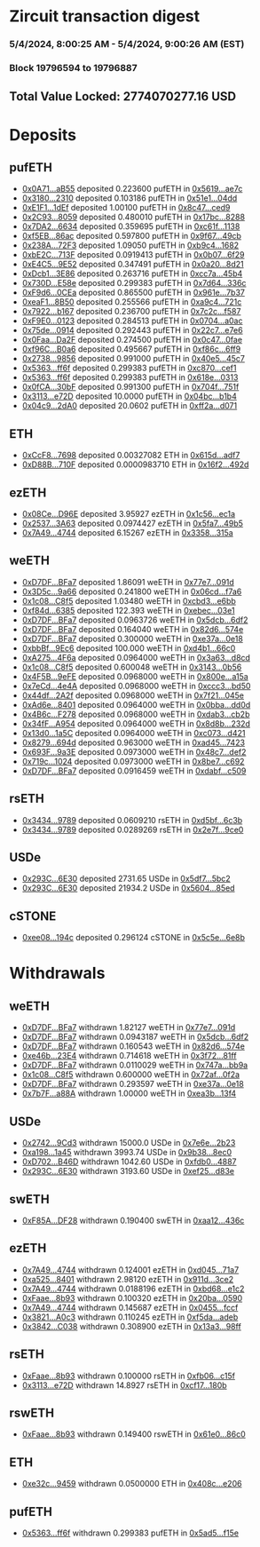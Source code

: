 # Zircuit transaction digest
### 5/4/2024, 8:00:25 AM - 5/4/2024, 9:00:26 AM (EST)
### Block 19796594 to 19796887

## Total Value Locked: 2774070277.16 USD

# Deposits
## pufETH
- [0x0A71...aB55](https://etherscan.io/address/0x0A71E7F62F4Fb7aaED48a6b0BA511e238317aB55) deposited 0.223600 pufETH in [0x5619...ae7c](https://etherscan.io/tx/0x0A71E7F62F4Fb7aaED48a6b0BA511e238317aB55)
- [0x3180...2310](https://etherscan.io/address/0x3180890ca4651dF2Cc790AEeC7d6174cAE182310) deposited 0.103186 pufETH in [0x51e1...04dd](https://etherscan.io/tx/0x3180890ca4651dF2Cc790AEeC7d6174cAE182310)
- [0xE1F1...1dEf](https://etherscan.io/address/0xE1F1130571911c80Dcb473cA99cBD8cC7ee21dEf) deposited 1.00100 pufETH in [0x8c47...ced9](https://etherscan.io/tx/0xE1F1130571911c80Dcb473cA99cBD8cC7ee21dEf)
- [0x2C93...8059](https://etherscan.io/address/0x2C93300FF08612B27ECeAb561dFAee9df9838059) deposited 0.480010 pufETH in [0x17bc...8288](https://etherscan.io/tx/0x2C93300FF08612B27ECeAb561dFAee9df9838059)
- [0x7DA2...6634](https://etherscan.io/address/0x7DA265b70110eB6454020acB0bf89aF0F4a66634) deposited 0.359695 pufETH in [0xc61f...1138](https://etherscan.io/tx/0x7DA265b70110eB6454020acB0bf89aF0F4a66634)
- [0xf5EB...86ac](https://etherscan.io/address/0xf5EB629C5CB2499193c655d324F95b7a9BE086ac) deposited 0.597800 pufETH in [0x9f67...49cb](https://etherscan.io/tx/0xf5EB629C5CB2499193c655d324F95b7a9BE086ac)
- [0x238A...72F3](https://etherscan.io/address/0x238A7F2423566A32504441Ba5B869bff2b7a72F3) deposited 1.09050 pufETH in [0xb9c4...1682](https://etherscan.io/tx/0x238A7F2423566A32504441Ba5B869bff2b7a72F3)
- [0xbE2C...713F](https://etherscan.io/address/0xbE2CE5E3944Ec38CB30A37b6B80d755017A5713F) deposited 0.0919413 pufETH in [0x0b07...6f29](https://etherscan.io/tx/0xbE2CE5E3944Ec38CB30A37b6B80d755017A5713F)
- [0xE4C5...9E52](https://etherscan.io/address/0xE4C529f81dCa0114390E9b0aD487490e78059E52) deposited 0.347491 pufETH in [0x0a20...8d21](https://etherscan.io/tx/0xE4C529f81dCa0114390E9b0aD487490e78059E52)
- [0xDcb1...3E86](https://etherscan.io/address/0xDcb1E73Cce4E5255086bEB88183CE99b71F53E86) deposited 0.263716 pufETH in [0xcc7a...45b4](https://etherscan.io/tx/0xDcb1E73Cce4E5255086bEB88183CE99b71F53E86)
- [0x730D...E58e](https://etherscan.io/address/0x730DDDF0883dBFd5c0C5E65eDbEd0B821d64E58e) deposited 0.299383 pufETH in [0x7d64...336c](https://etherscan.io/tx/0x730DDDF0883dBFd5c0C5E65eDbEd0B821d64E58e)
- [0xF9d6...0CEa](https://etherscan.io/address/0xF9d66EE17727207a8f8a04c2E8d34C42EDBA0CEa) deposited 0.865500 pufETH in [0x961e...7b37](https://etherscan.io/tx/0xF9d66EE17727207a8f8a04c2E8d34C42EDBA0CEa)
- [0xeaF1...8B50](https://etherscan.io/address/0xeaF119bCd8967a214E69ec614752E71F875b8B50) deposited 0.255566 pufETH in [0xa9c4...721c](https://etherscan.io/tx/0xeaF119bCd8967a214E69ec614752E71F875b8B50)
- [0x7922...b167](https://etherscan.io/address/0x7922E909b6396b195177f915BB1501f43990b167) deposited 0.236700 pufETH in [0x7c2c...f587](https://etherscan.io/tx/0x7922E909b6396b195177f915BB1501f43990b167)
- [0xF9E0...0123](https://etherscan.io/address/0xF9E0943420CE8B233455F902bFF4e4D07dbA0123) deposited 0.284513 pufETH in [0x0704...a0ac](https://etherscan.io/tx/0xF9E0943420CE8B233455F902bFF4e4D07dbA0123)
- [0x75de...0914](https://etherscan.io/address/0x75de03aA38AE042Cd644cB6F22b37699c5a90914) deposited 0.292443 pufETH in [0x22c7...e7e6](https://etherscan.io/tx/0x75de03aA38AE042Cd644cB6F22b37699c5a90914)
- [0x0Faa...Da2F](https://etherscan.io/address/0x0Faa66BF161C25d06102c0cD21Dd72C1B81eDa2F) deposited 0.274500 pufETH in [0x0c47...0fae](https://etherscan.io/tx/0x0Faa66BF161C25d06102c0cD21Dd72C1B81eDa2F)
- [0xf96C...B0a6](https://etherscan.io/address/0xf96C67F630427eca5E4828420F5f46956B1aB0a6) deposited 0.495667 pufETH in [0xf86c...6ff9](https://etherscan.io/tx/0xf96C67F630427eca5E4828420F5f46956B1aB0a6)
- [0x2738...9856](https://etherscan.io/address/0x2738d9BE3DE970afA51420CEB359eefE3b809856) deposited 0.991000 pufETH in [0x40e5...45c7](https://etherscan.io/tx/0x2738d9BE3DE970afA51420CEB359eefE3b809856)
- [0x5363...ff6f](https://etherscan.io/address/0x5363c09fB34852C740aaF356e838E5692168ff6f) deposited 0.299383 pufETH in [0xc870...cef1](https://etherscan.io/tx/0x5363c09fB34852C740aaF356e838E5692168ff6f)
- [0x5363...ff6f](https://etherscan.io/address/0x5363c09fB34852C740aaF356e838E5692168ff6f) deposited 0.299383 pufETH in [0x618e...0313](https://etherscan.io/tx/0x5363c09fB34852C740aaF356e838E5692168ff6f)
- [0x0fCA...30bF](https://etherscan.io/address/0x0fCAeAD9942c1f0dBe4686129C8140637d1e30bF) deposited 0.991300 pufETH in [0x704f...751f](https://etherscan.io/tx/0x0fCAeAD9942c1f0dBe4686129C8140637d1e30bF)
- [0x3113...e72D](https://etherscan.io/address/0x3113C972745ac923289D1198c185A534be2De72D) deposited 10.0000 pufETH in [0x04bc...b1b4](https://etherscan.io/tx/0x3113C972745ac923289D1198c185A534be2De72D)
- [0x04c9...2dA0](https://etherscan.io/address/0x04c9a9e595b857D172fB0D62c9FC23D5Ed662dA0) deposited 20.0602 pufETH in [0xff2a...d071](https://etherscan.io/tx/0x04c9a9e595b857D172fB0D62c9FC23D5Ed662dA0)
## ETH
- [0xCcF8...7698](https://etherscan.io/address/0xCcF8d4dC463624aB491FCc48b07e04b3779A7698) deposited 0.00327082 ETH in [0x615d...adf7](https://etherscan.io/tx/0xCcF8d4dC463624aB491FCc48b07e04b3779A7698)
- [0xD88B...710F](https://etherscan.io/address/0xD88B7d9Db1A0F793758eFd11298b61F51eB6710F) deposited 0.0000983710 ETH in [0x16f2...492d](https://etherscan.io/tx/0xD88B7d9Db1A0F793758eFd11298b61F51eB6710F)
## ezETH
- [0x08Ce...D96E](https://etherscan.io/address/0x08Ce24F11686E46a95522306568af2D2B379D96E) deposited 3.95927 ezETH in [0x1c56...ec1a](https://etherscan.io/tx/0x08Ce24F11686E46a95522306568af2D2B379D96E)
- [0x2537...3A63](https://etherscan.io/address/0x2537CB9b0cFf5F17deA70faB695C9FD0119C3A63) deposited 0.0974427 ezETH in [0x5fa7...49b5](https://etherscan.io/tx/0x2537CB9b0cFf5F17deA70faB695C9FD0119C3A63)
- [0x7A49...4744](https://etherscan.io/address/0x7A493Be5c2ce014cD049Bf178a1ac0Db1B434744) deposited 6.15267 ezETH in [0x3358...315a](https://etherscan.io/tx/0x7A493Be5c2ce014cD049Bf178a1ac0Db1B434744)
## weETH
- [0xD7DF...BFa7](https://etherscan.io/address/0xD7DF7E085214743530afF339aFC420c7c720BFa7) deposited 1.86091 weETH in [0x77e7...091d](https://etherscan.io/tx/0xD7DF7E085214743530afF339aFC420c7c720BFa7)
- [0x3D5c...9a66](https://etherscan.io/address/0x3D5cdc8B08e50bF69cAC5907AFFAaC46ac3e9a66) deposited 0.241800 weETH in [0x06cd...f7a6](https://etherscan.io/tx/0x3D5cdc8B08e50bF69cAC5907AFFAaC46ac3e9a66)
- [0x1c08...C8f5](https://etherscan.io/address/0x1c08e80657a48a87EcE0a9a236E05B8dB8EDC8f5) deposited 1.03480 weETH in [0xcbd3...e6bb](https://etherscan.io/tx/0x1c08e80657a48a87EcE0a9a236E05B8dB8EDC8f5)
- [0xf84d...6385](https://etherscan.io/address/0xf84d0A92Cd9C66d249b654DD1e684674dAc96385) deposited 122.393 weETH in [0xebec...03e1](https://etherscan.io/tx/0xf84d0A92Cd9C66d249b654DD1e684674dAc96385)
- [0xD7DF...BFa7](https://etherscan.io/address/0xD7DF7E085214743530afF339aFC420c7c720BFa7) deposited 0.0963726 weETH in [0x5dcb...6df2](https://etherscan.io/tx/0xD7DF7E085214743530afF339aFC420c7c720BFa7)
- [0xD7DF...BFa7](https://etherscan.io/address/0xD7DF7E085214743530afF339aFC420c7c720BFa7) deposited 0.164040 weETH in [0x82d6...574e](https://etherscan.io/tx/0xD7DF7E085214743530afF339aFC420c7c720BFa7)
- [0xD7DF...BFa7](https://etherscan.io/address/0xD7DF7E085214743530afF339aFC420c7c720BFa7) deposited 0.300000 weETH in [0xe37a...0e18](https://etherscan.io/tx/0xD7DF7E085214743530afF339aFC420c7c720BFa7)
- [0xbbBf...9Ec6](https://etherscan.io/address/0xbbBf04AAe21a04408A8B5e54D4030F8cD55c9Ec6) deposited 100.000 weETH in [0xd4b1...66c0](https://etherscan.io/tx/0xbbBf04AAe21a04408A8B5e54D4030F8cD55c9Ec6)
- [0xA275...4F6a](https://etherscan.io/address/0xA27522C8BE75E016BF9B3BA5bF9463f0ED354F6a) deposited 0.0964000 weETH in [0x3a63...d8cd](https://etherscan.io/tx/0xA27522C8BE75E016BF9B3BA5bF9463f0ED354F6a)
- [0x1c08...C8f5](https://etherscan.io/address/0x1c08e80657a48a87EcE0a9a236E05B8dB8EDC8f5) deposited 0.600048 weETH in [0x3143...0b56](https://etherscan.io/tx/0x1c08e80657a48a87EcE0a9a236E05B8dB8EDC8f5)
- [0x4F5B...9eFE](https://etherscan.io/address/0x4F5B03B365d4fDd9F9C95235e08Ee77D439c9eFE) deposited 0.0968000 weETH in [0x800e...a15a](https://etherscan.io/tx/0x4F5B03B365d4fDd9F9C95235e08Ee77D439c9eFE)
- [0x7eCd...4e4A](https://etherscan.io/address/0x7eCd0f348c676C82D76a0F252DF83Ab175554e4A) deposited 0.0968000 weETH in [0xccc3...bd50](https://etherscan.io/tx/0x7eCd0f348c676C82D76a0F252DF83Ab175554e4A)
- [0x44df...2A2f](https://etherscan.io/address/0x44df36a91a5579f5253C7b062E6191D965dC2A2f) deposited 0.0968000 weETH in [0x7f21...045e](https://etherscan.io/tx/0x44df36a91a5579f5253C7b062E6191D965dC2A2f)
- [0xAd6e...8401](https://etherscan.io/address/0xAd6eD61EB7A2B01eE18586378161FC8186A48401) deposited 0.0964000 weETH in [0x0bba...dd0d](https://etherscan.io/tx/0xAd6eD61EB7A2B01eE18586378161FC8186A48401)
- [0x4B6c...F278](https://etherscan.io/address/0x4B6c8FCd26c43bC0027aA4532c6102Dba5aFF278) deposited 0.0968000 weETH in [0xdab3...cb2b](https://etherscan.io/tx/0x4B6c8FCd26c43bC0027aA4532c6102Dba5aFF278)
- [0x34fF...A954](https://etherscan.io/address/0x34fF63eA7c1Ae081a75Ff208200f8596A781A954) deposited 0.0964000 weETH in [0x8d8b...232d](https://etherscan.io/tx/0x34fF63eA7c1Ae081a75Ff208200f8596A781A954)
- [0x13d0...1a5C](https://etherscan.io/address/0x13d0fB40ff24AE82404c0aF51CccE3Ef480D1a5C) deposited 0.0964000 weETH in [0xc073...d421](https://etherscan.io/tx/0x13d0fB40ff24AE82404c0aF51CccE3Ef480D1a5C)
- [0x8279...694d](https://etherscan.io/address/0x827917374a4771d27D01f7a11c336Be5C91b694d) deposited 0.963000 weETH in [0xad45...7423](https://etherscan.io/tx/0x827917374a4771d27D01f7a11c336Be5C91b694d)
- [0x693F...9a3E](https://etherscan.io/address/0x693F99fFd2623A115EA128836904C3362CA79a3E) deposited 0.0973000 weETH in [0x48c7...def2](https://etherscan.io/tx/0x693F99fFd2623A115EA128836904C3362CA79a3E)
- [0x719c...1024](https://etherscan.io/address/0x719c4FAe4020d032dc9A5166106d37b130e31024) deposited 0.0973000 weETH in [0x8be7...c692](https://etherscan.io/tx/0x719c4FAe4020d032dc9A5166106d37b130e31024)
- [0xD7DF...BFa7](https://etherscan.io/address/0xD7DF7E085214743530afF339aFC420c7c720BFa7) deposited 0.0916459 weETH in [0xdabf...c509](https://etherscan.io/tx/0xD7DF7E085214743530afF339aFC420c7c720BFa7)
## rsETH
- [0x3434...9789](https://etherscan.io/address/0x34349c5569e7B846c3558961552D2202760A9789) deposited 0.0609210 rsETH in [0xd5bf...6c3b](https://etherscan.io/tx/0x34349c5569e7B846c3558961552D2202760A9789)
- [0x3434...9789](https://etherscan.io/address/0x34349c5569e7B846c3558961552D2202760A9789) deposited 0.0289269 rsETH in [0x2e7f...9ce0](https://etherscan.io/tx/0x34349c5569e7B846c3558961552D2202760A9789)
## USDe
- [0x293C...6E30](https://etherscan.io/address/0x293C6937D8D82e05B01335F7B33FBA0c8e256E30) deposited 2731.65 USDe in [0x5df7...5bc2](https://etherscan.io/tx/0x293C6937D8D82e05B01335F7B33FBA0c8e256E30)
- [0x293C...6E30](https://etherscan.io/address/0x293C6937D8D82e05B01335F7B33FBA0c8e256E30) deposited 21934.2 USDe in [0x5604...85ed](https://etherscan.io/tx/0x293C6937D8D82e05B01335F7B33FBA0c8e256E30)
## cSTONE
- [0xee08...194c](https://etherscan.io/address/0xee08Eb6Dd67C36dC1bcBAc2d1a66c0D340D8194c) deposited 0.296124 cSTONE in [0x5c5e...6e8b](https://etherscan.io/tx/0xee08Eb6Dd67C36dC1bcBAc2d1a66c0D340D8194c)
# Withdrawals
## weETH
- [0xD7DF...BFa7](https://etherscan.io/address/0xD7DF7E085214743530afF339aFC420c7c720BFa7) withdrawn 1.82127 weETH in [0x77e7...091d](https://etherscan.io/tx/0xD7DF7E085214743530afF339aFC420c7c720BFa7)
- [0xD7DF...BFa7](https://etherscan.io/address/0xD7DF7E085214743530afF339aFC420c7c720BFa7) withdrawn 0.0943187 weETH in [0x5dcb...6df2](https://etherscan.io/tx/0xD7DF7E085214743530afF339aFC420c7c720BFa7)
- [0xD7DF...BFa7](https://etherscan.io/address/0xD7DF7E085214743530afF339aFC420c7c720BFa7) withdrawn 0.160543 weETH in [0x82d6...574e](https://etherscan.io/tx/0xD7DF7E085214743530afF339aFC420c7c720BFa7)
- [0xe46b...23E4](https://etherscan.io/address/0xe46bfC3ac7743E2D693D60ebAd719525634e23E4) withdrawn 0.714618 weETH in [0x3f72...81ff](https://etherscan.io/tx/0xe46bfC3ac7743E2D693D60ebAd719525634e23E4)
- [0xD7DF...BFa7](https://etherscan.io/address/0xD7DF7E085214743530afF339aFC420c7c720BFa7) withdrawn 0.0110029 weETH in [0x747a...bb9a](https://etherscan.io/tx/0xD7DF7E085214743530afF339aFC420c7c720BFa7)
- [0x1c08...C8f5](https://etherscan.io/address/0x1c08e80657a48a87EcE0a9a236E05B8dB8EDC8f5) withdrawn 0.600000 weETH in [0x72af...0f2a](https://etherscan.io/tx/0x1c08e80657a48a87EcE0a9a236E05B8dB8EDC8f5)
- [0xD7DF...BFa7](https://etherscan.io/address/0xD7DF7E085214743530afF339aFC420c7c720BFa7) withdrawn 0.293597 weETH in [0xe37a...0e18](https://etherscan.io/tx/0xD7DF7E085214743530afF339aFC420c7c720BFa7)
- [0x7b7F...a88A](https://etherscan.io/address/0x7b7F8eB0e66AC6738dCbb4DC4eC6627c4D6da88A) withdrawn 1.00000 weETH in [0xea3b...13f4](https://etherscan.io/tx/0x7b7F8eB0e66AC6738dCbb4DC4eC6627c4D6da88A)
## USDe
- [0x2742...9Cd3](https://etherscan.io/address/0x2742296545101fa7FEE2b68552308e09fBDF9Cd3) withdrawn 15000.0 USDe in [0x7e6e...2b23](https://etherscan.io/tx/0x2742296545101fa7FEE2b68552308e09fBDF9Cd3)
- [0xa198...1a45](https://etherscan.io/address/0xa19830719cBBdbB6DCf9B956CB311f8B72b91a45) withdrawn 3993.74 USDe in [0x9b38...8ec0](https://etherscan.io/tx/0xa19830719cBBdbB6DCf9B956CB311f8B72b91a45)
- [0xD702...B46D](https://etherscan.io/address/0xD70222713B68f53A65c7D670e3d97e41C644B46D) withdrawn 1042.60 USDe in [0xfdb0...4887](https://etherscan.io/tx/0xD70222713B68f53A65c7D670e3d97e41C644B46D)
- [0x293C...6E30](https://etherscan.io/address/0x293C6937D8D82e05B01335F7B33FBA0c8e256E30) withdrawn 3193.60 USDe in [0xef25...d83e](https://etherscan.io/tx/0x293C6937D8D82e05B01335F7B33FBA0c8e256E30)
## swETH
- [0xF85A...DF28](https://etherscan.io/address/0xF85Ae009145F390D2aCd5D9DB8C3F5515Dd6DF28) withdrawn 0.190400 swETH in [0xaa12...436c](https://etherscan.io/tx/0xF85Ae009145F390D2aCd5D9DB8C3F5515Dd6DF28)
## ezETH
- [0x7A49...4744](https://etherscan.io/address/0x7A493Be5c2ce014cD049Bf178a1ac0Db1B434744) withdrawn 0.124001 ezETH in [0xd045...71a7](https://etherscan.io/tx/0x7A493Be5c2ce014cD049Bf178a1ac0Db1B434744)
- [0xa525...8401](https://etherscan.io/address/0xa525955306e656a36de5D0F756890B7C8ba98401) withdrawn 2.98120 ezETH in [0x911d...3ce2](https://etherscan.io/tx/0xa525955306e656a36de5D0F756890B7C8ba98401)
- [0x7A49...4744](https://etherscan.io/address/0x7A493Be5c2ce014cD049Bf178a1ac0Db1B434744) withdrawn 0.0188196 ezETH in [0xbd68...e1c2](https://etherscan.io/tx/0x7A493Be5c2ce014cD049Bf178a1ac0Db1B434744)
- [0xFaae...8b93](https://etherscan.io/address/0xFaaeD7D4ce2FfA63B5F0c7eabb6A71907fdb8b93) withdrawn 0.100320 ezETH in [0x20ba...0590](https://etherscan.io/tx/0xFaaeD7D4ce2FfA63B5F0c7eabb6A71907fdb8b93)
- [0x7A49...4744](https://etherscan.io/address/0x7A493Be5c2ce014cD049Bf178a1ac0Db1B434744) withdrawn 0.145687 ezETH in [0x0455...fccf](https://etherscan.io/tx/0x7A493Be5c2ce014cD049Bf178a1ac0Db1B434744)
- [0x3821...A0c3](https://etherscan.io/address/0x382170910e2B979f4de0F183F14aEB35cD1aA0c3) withdrawn 0.110245 ezETH in [0xf5da...adeb](https://etherscan.io/tx/0x382170910e2B979f4de0F183F14aEB35cD1aA0c3)
- [0x3842...C038](https://etherscan.io/address/0x384226705a70A88505ef347653632BC432F1C038) withdrawn 0.308900 ezETH in [0x13a3...98ff](https://etherscan.io/tx/0x384226705a70A88505ef347653632BC432F1C038)
## rsETH
- [0xFaae...8b93](https://etherscan.io/address/0xFaaeD7D4ce2FfA63B5F0c7eabb6A71907fdb8b93) withdrawn 0.100000 rsETH in [0xfb06...c15f](https://etherscan.io/tx/0xFaaeD7D4ce2FfA63B5F0c7eabb6A71907fdb8b93)
- [0x3113...e72D](https://etherscan.io/address/0x3113C972745ac923289D1198c185A534be2De72D) withdrawn 14.8927 rsETH in [0xcf17...180b](https://etherscan.io/tx/0x3113C972745ac923289D1198c185A534be2De72D)
## rswETH
- [0xFaae...8b93](https://etherscan.io/address/0xFaaeD7D4ce2FfA63B5F0c7eabb6A71907fdb8b93) withdrawn 0.149400 rswETH in [0x61e0...86c0](https://etherscan.io/tx/0xFaaeD7D4ce2FfA63B5F0c7eabb6A71907fdb8b93)
## ETH
- [0xe32c...9459](https://etherscan.io/address/0xe32c20baDc4152E4872b3152574A8b252b009459) withdrawn 0.0500000 ETH in [0x408c...e206](https://etherscan.io/tx/0xe32c20baDc4152E4872b3152574A8b252b009459)
## pufETH
- [0x5363...ff6f](https://etherscan.io/address/0x5363c09fB34852C740aaF356e838E5692168ff6f) withdrawn 0.299383 pufETH in [0x5ad5...f15e](https://etherscan.io/tx/0x5363c09fB34852C740aaF356e838E5692168ff6f)
